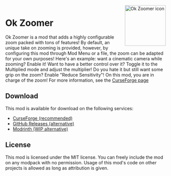 <img src="./src/main/resources/assets/okzoomer/icon.png" align="right" width="128px" alt="Ok Zoomer icon"/>

# Ok Zoomer

Ok Zoomer is a mod that adds a highly configurable zoom packed with tons of features! By default, an unique take on zooming is provided, however, by configuring this mod through Mod Menu or a file, the zoom can be adapted for your own purposes! Here's an example: want a cinematic camera while zooming? Enable it! Want to have a better control over it? Toggle it to the Multiplied mode and adjust the multiplier! Do you hate it but still want some grip on the zoom? Enable "Reduce Sensitivity"! On this mod, you are in charge of the zoom! For more information, see the [CurseForge page](https://www.curseforge.com/minecraft/mc-mods/ok-zoomer)

## Download

This mod is available for download on the following services:

- [CurseForge (recommended)](https://www.curseforge.com/minecraft/mc-mods/ok-zoomer)
- [GitHub Releases (alternative)](https://github.com/joaoh1/OkZoomer/releases)
- [Modrinth (WIP alternative)](https://modrinth.com/mod/ok-zoomer)

## License

This mod is licensed under the MIT license. You can freely include the mod on any modpack with no permission. Usage of this mod's code on other projects is allowed as long as attribution is given.
